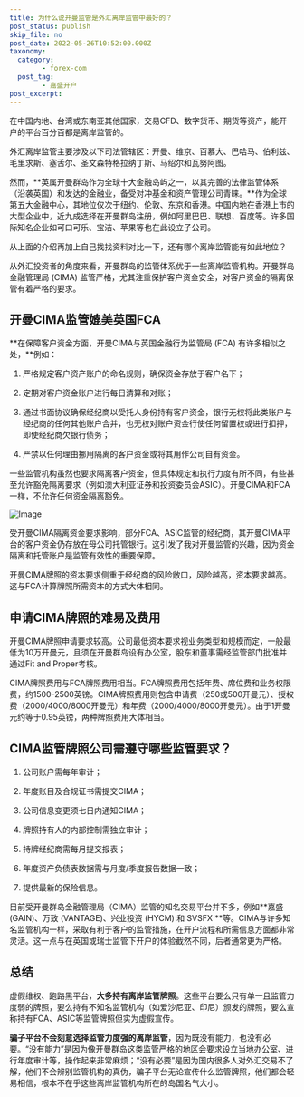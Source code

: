 ```yaml
---
title: 为什么说开曼监管是外汇离岸监管中最好的？
post_status: publish
skip_file: no
post_date: 2022-05-26T10:52:00.000Z
taxonomy:
  category:
        - forex-com
  post_tag:
        - 嘉盛开户
post_excerpt: 
---
```

在中国内地、台湾或东南亚其他国家，交易CFD、数字货币、期货等资产，能开户的平台百分百都是离岸监管的。

外汇离岸监管主要涉及以下司法管辖区：开曼、维京、百慕大、巴哈马、伯利兹、毛里求斯、塞舌尔、圣文森特格拉纳丁斯、马绍尔和瓦努阿图。

然而，**英属开曼群岛作为全球十大金融岛屿之一，以其完善的法律监管体系（沿袭英国）和发达的金融业，备受对冲基金和资产管理公司青睐。**作为全球第五大金融中心，其地位仅次于纽约、伦敦、东京和香港。中国内地在香港上市的大型企业中，近九成选择在开曼群岛注册，例如阿里巴巴、联想、百度等。许多国际知名企业如可口可乐、宝洁、苹果等也在此设立子公司。

从上面的介绍再加上自己找找资料对比一下，还有哪个离岸监管能有如此地位？

从外汇投资者的角度来看，开曼群岛的监管体系优于一些离岸监管机构。开曼群岛金融管理局 (CIMA) 监管严格，尤其注重保护客户资金安全，对客户资金的隔离保管有着严格的要求。

## 开曼CIMA监管媲美英国FCA

**在保障客户资金方面，开曼CIMA与英国金融行为监管局 (FCA) 有许多相似之处，**例如：

1. 严格规定客户资产账户的命名规则，确保资金存放于客户名下；

1. 定期对客户资金账户进行每日清算和对账；

1. 通过书面协议确保经纪商以受托人身份持有客户资金，银行无权将此类账户与经纪商的任何其他账户合并，也无权对账户资金行使任何留置权或进行扣押，即使经纪商欠银行债务；

1. 严禁以任何理由挪用隔离的客户资金或将其用作公司自有资金。

一些监管机构虽然也要求隔离客户资金，但具体规定和执行力度有所不同，有些甚至允许豁免隔离要求（例如澳大利亚证券和投资委员会ASIC）。开曼CIMA和FCA一样，不允许任何资金隔离豁免。

![Image](https://prod-files-secure.s3.us-west-2.amazonaws.com/39ed1227-6d7d-4570-be36-9ccd4a2c4241/bd849744-3fcb-4a37-8312-357962c8f065/image.png?X-Amz-Algorithm=AWS4-HMAC-SHA256&X-Amz-Content-Sha256=UNSIGNED-PAYLOAD&X-Amz-Credential=ASIAZI2LB466UQZTSGIU%2F20251009%2Fus-west-2%2Fs3%2Faws4_request&X-Amz-Date=20251009T101401Z&X-Amz-Expires=3600&X-Amz-Security-Token=IQoJb3JpZ2luX2VjEDoaCXVzLXdlc3QtMiJHMEUCIQD2vUNaAIxUDZy7WpbBFqelTVjQ%2FENwAhQfPZmVwA%2F%2BfQIgAY%2BF6YvKmdJPYA97zqxG%2BVlgbfZb2P0kX3UIHcaa6loqiAQI0%2F%2F%2F%2F%2F%2F%2F%2F%2F%2F%2FARAAGgw2Mzc0MjMxODM4MDUiDDKP9hNgdhOBP9V1MircAzmXFcPggT0zAMxJKSD511XUcBGyvWviNdE4lOvDZskpU413zJj0Fg0lUICQ1EppubGTrnKe%2FXpZAmsdTtLVTdW3x7sutHI763Qdp%2BrKEKgbvy8WQsqnHZEtyxjvzp%2FeUyDSziv05JzCqbqnDMBX6y%2FSUQr37wkxmfS6Ee9dTOATX18BvXyDDjrO0KZDGoye6rE3cmHjb7hRaFpwlnvx6ZWG1vZjYPE%2FP0LHBipeEnHYT2XEPLKDRBVe9XybtpQb3IuK0skbH%2FSdFEXn9c8kEBXhTr%2FgwuDjv4gZ4gqEGVhVPOJBSeCGI7mr1%2Fz8LWxndk9sW10eGomgA6tb508GVJBwDMrG5hq0oHZOwsiDpp2DjfSIcISNL5EsJGlYmr1BkCaw7ogo6hDxHnp9Z6tlq1Wk0eZOuIYCmXsSCNdULDHmqP1c233UkD36RbYNwrBhXP6kayS7FOni9RvmRoRCGeKqfUIvhciFHYxaY%2B65XyaoGzu%2Bq8qgSpJu90QN0c67GEI1hrXw0fTg8%2BpCqnR%2F43QQRsauQ1xqFyFcLYjdBLX1w1q70ukHtqaF%2BF%2Bd1697UnMRyzbTLMGt5C75JUZvsmEoJ0MMtoJ1btzUhsZi4m%2F7wWSEwPnXk8%2Fgv7lTMMKRnscGOqUBYNmZElq1Jx5Z4In%2FdzGjU7fYdCDUK2qLDcGjpOe%2F7FKfwtx3jzApmQyv5%2FLiQzvAyI2%2FhYKZqchfeimQZL6tDbiV94XXPF06d018JedNp%2FLdTOjoVDb9iMuD%2B%2FD7qBJD1ldn9lIW53%2FyNPC6kCPEUrGTlI%2Fjl1yyJZ1NkngAEhx78SVKJ9YV%2FOh2%2Fp3nnMF%2FQYqrZE1YqX%2Fv430QxqzMrV6Qu3pv&X-Amz-Signature=e4e2231bfc3688ba357699bbd297cf52ca8ec1d9265de27b182e2050f5339069&X-Amz-SignedHeaders=host&x-amz-checksum-mode=ENABLED&x-id=GetObject)

受开曼CIMA隔离资金要求影响，部分FCA、ASIC监管的经纪商，其开曼CIMA平台的客户资金仍存放在母公司托管银行。这引发了我对开曼监管的兴趣，因为资金隔离和托管账户是监管有效性的重要保障。

开曼CIMA牌照的资本要求侧重于经纪商的风险敞口，风险越高，资本要求越高。这与FCA计算牌照所需资本的方式大体相同。

## **申请CIMA牌照的难易及费用**

开曼CIMA牌照申请要求较高。公司最低资本要求视业务类型和规模而定，一般最低为10万开曼元，且须在开曼群岛设有办公室，股东和董事需经监管部门批准并通过Fit and Proper考核。

CIMA牌照费用与FCA牌照费用相当。FCA牌照费用包括年费、席位费和业务权限费，约1500-2500英镑。CIMA牌照费用则包含申请费（250或500开曼元）、授权费（2000/4000/8000开曼元）和年费（2000/4000/8000开曼元）。由于1开曼元约等于0.95英镑，两种牌照费用大体相当。

## CIMA监管牌照公司需遵守哪些监管要求？

1. 公司账户需每年审计；

1. 年度账目及合规证书需提交CIMA；

1. 公司信息变更须七日内通知CIMA；

1. 牌照持有人的内部控制需独立审计；

1. 持牌经纪商需每月提交报表；

1. 年度资产负债表数据需与月度/季度报告数据一致；

1. 提供最新的保险信息。

目前受开曼群岛金融管理局（CIMA）监管的知名交易平台并不多，例如**嘉盛 (GAIN)、万致 (VANTAGE)、兴业投资 (HYCM) 和 SVSFX **等。CIMA与许多知名监管机构一样，采取有利于客户的监管措施，在开户流程和所需信息方面都非常灵活。这一点与在英国或瑞士监管下开户的体验截然不同，后者通常更为严格。

## 总结

虚假维权、跑路黑平台，**大多持有离岸监管牌照**。这些平台要么只有单一且监管力度弱的牌照，要么持有不知名监管机构（如爱沙尼亚、印尼）颁发的牌照，要么宣称持有FCA、ASIC等监管牌照但实为虚假宣传。

**骗子平台不会刻意选择监管力度强的离岸监管**，因为既没有能力，也没有必要。“没有能力”是因为像开曼群岛这类监管严格的地区会要求设立当地办公室、进行年度审计等，操作起来非常麻烦；“没有必要”是因为国内很多人对外汇交易不了解，他们不会辨别监管机构的真伪，骗子平台无论宣传什么监管牌照，他们都会轻易相信，根本不在乎这些离岸监管机构所在的岛国名气大小。